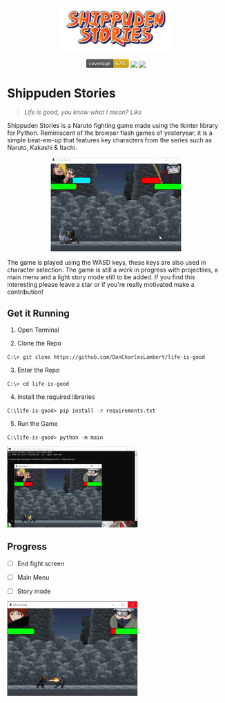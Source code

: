 
  
  
<p align = "center">
<img src="https://github.com/DonCharlesLambert/life-is-good/blob/master/sprites/misc/title.png?raw=true"  style="margin:auto" align="centre"  width="50%"  alt="Shippuden Stories title image"/>
 </p>

<p align = "center" style="margin:0">
<img src="https://raw.githubusercontent.com/DonCharlesLambert/life-is-good/1c25852ae45f3a5dbd0f78cb8a795ae7894660d4/.github/badges/coverage.svg"  height="20"  alt="Current unit test coverage"/>
<img src = "https://img.shields.io/badge/created-feb_2020-blue" height=20 />
<img src = "https://img.shields.io/github/contributors/DonCharlesLambert/life-is-good" />
 </p>

# Shippuden Stories

> _Life is good, you know what I mean? Like_

Shippuden Stories is a Naruto fighting game made using the tkinter library for Python. Reminiscent of the browser flash games of yesteryear, it is a simple beat-em-up that features key characters from the series such as Naruto, Kakashi & Itachi.

  

<p align = "center">
<img  src="https://github.com/DonCharlesLambert/Life-Is-Good/blob/master/sprites/ss3.gif?raw=true"  style="margin:auto"  width="60%"  alt="Gif showing gameplay"/>
 </p>
  
  The game is played using the WASD keys, these keys are also used in character selection. The game is still a work in progress with projectiles, a main menu and a light story mode still to be added. If you find this interesting please leave a star or if you're really motivated make a contribution!
  

## Get it Running

1. Open Terminal

  

2. Clone the Repo

`C:\> git clone https://github.com/DonCharlesLambert/life-is-good`

  

3. Enter the Repo

`C:\> cd life-is-good`

  

4. Install the required libraries

`C:\life-is-good> pip install -r requirements.txt`

  

5. Run the Game

`C:\life-is-good> python -m main`

  

<img  src="https://github.com/DonCharlesLambert/Life-Is-Good/blob/master/sprites/ss.png?raw=true"  style="margin:auto"  width="60%"  alt="Screenshot From the Game"/>

  


  
  

## Progress

- [ ] End fight screen

- [ ] Main Menu

- [ ] Story mode

  
  

<img  src="https://github.com/DonCharlesLambert/Life-Is-Good/blob/master/sprites/ss2.png?raw=true"  style="margin:auto"  width="60%"  alt="An AI vs AI battle"/>

 
